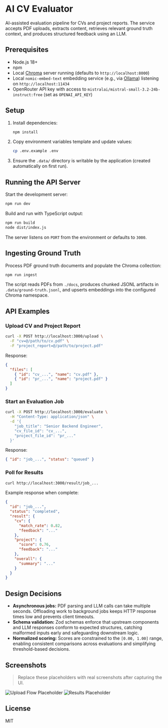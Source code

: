 # AI CV Evaluator

AI-assisted evaluation pipeline for CVs and project reports. The service accepts PDF uploads, extracts content, retrieves relevant ground truth context, and produces structured feedback using an LLM.

## Prerequisites
- Node.js 18+
- npm
- Local [Chroma](https://docs.trychroma.com/) server running (defaults to `http://localhost:8000`)
- Local `nomic-embed-text` embedding service (e.g., via [Ollama](https://ollama.com/)) listening on `http://localhost:11434`
- OpenRouter API key with access to `mistralai/mistral-small-3.2-24b-instruct:free` (set as `OPENAI_API_KEY`)

## Setup
1. Install dependencies:
   ```bash
   npm install
   ```
2. Copy environment variables template and update values:
   ```bash
   cp .env.example .env
   ```
3. Ensure the `.data/` directory is writable by the application (created automatically on first run).

## Running the API Server
Start the development server:
```bash
npm run dev
```

Build and run with TypeScript output:
```bash
npm run build
node dist/index.js
```

The server listens on `PORT` from the environment or defaults to `3000`.

## Ingesting Ground Truth
Process PDF ground truth documents and populate the Chroma collection:
```bash
npm run ingest
```
The script reads PDFs from `./docs`, produces chunked JSONL artifacts in `.data/ground-truth.jsonl`, and upserts embeddings into the configured Chroma namespace.

## API Examples
### Upload CV and Project Report
```bash
curl -X POST http://localhost:3000/upload \
  -F "cv=@/path/to/cv.pdf" \
  -F "project_report=@/path/to/project.pdf"
```
Response:
```json
{
  "files": [
    { "id": "cv_...", "name": "cv.pdf" },
    { "id": "pr_...", "name": "project.pdf" }
  ]
}
```

### Start an Evaluation Job
```bash
curl -X POST http://localhost:3000/evaluate \
  -H "Content-Type: application/json" \
  -d '{
    "job_title": "Senior Backend Engineer",
    "cv_file_id": "cv_...",
    "project_file_id": "pr_..."
  }'
```
Response:
```json
{ "id": "job_...", "status": "queued" }
```

### Poll for Results
```bash
curl http://localhost:3000/result/job_...
```
Example response when complete:
```json
{
  "id": "job_...",
  "status": "completed",
  "result": {
    "cv": {
      "match_rate": 0.82,
      "feedback": "..."
    },
    "project": {
      "score": 0.76,
      "feedback": "..."
    },
    "overall": {
      "summary": "..."
    }
  }
}
```

## Design Decisions
- **Asynchronous jobs:** PDF parsing and LLM calls can take multiple seconds. Offloading work to background jobs keeps HTTP response times low and prevents client timeouts.
- **Schema validation:** Zod schemas enforce that upstream components and LLM responses conform to expected structures, catching malformed inputs early and safeguarding downstream logic.
- **Normalized scoring:** Scores are constrained to the `[0.00, 1.00]` range, enabling consistent comparisons across evaluations and simplifying threshold-based decisions.

## Screenshots
> Replace these placeholders with real screenshots after capturing the UI.

![Upload Flow Placeholder](docs/screenshots/upload-flow.png)
![Results Placeholder](docs/screenshots/results.png)

## License
MIT
